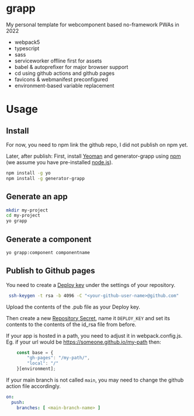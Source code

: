 # grapp
My personal template for webcomponent based no-framework PWAs in 2022
* webpack5
* typescript
* sass
* serviceworker offline first for assets
* babel & autoprefixer for major browser support
* cd using github actions and github pages
* favicons & webmanifest preconfigured
* environment-based variable replacement

# Usage

## Install
For now, you need to npm link the github repo, I did not publish on npm yet.

Later, after publish:
First, install [Yeoman](http://yeoman.io) and generator-grapp using [npm](https://www.npmjs.com/) (we assume you have pre-installed [node.js](https://nodejs.org/)).

```bash
npm install -g yo
npm install -g generator-grapp
```

## Generate an app

```bash
mkdir my-project
cd my-project
yo grapp
```

## Generate a component

```bash
yo grapp:component componentname
```

## Publish to Github pages
You need to create a [Deploy key](https://docs.github.com/en/developers/overview/managing-deploy-keys) under the settings of your repository.
~~~bash
 ssh-keygen -t rsa -b 4096 -C "<your-github-user-name>@github.com"
~~~
Upload the contents of the .pub file as your Deploy key.

Then create a new [Repository Secret](https://docs.github.com/en/actions/reference/encrypted-secrets#about-encrypted-secrets), name it `DEPLOY_KEY` and set its contents to the contents of the id_rsa file from before.

If your app is hosted in a path, you need to adjust it in webpack.config.js.
Eg. if your url would be https://someone.github.io/my-path then:
```js
    const base = {
        "gh-pages": "/my-path/",
        "local": "/"
    }[environment];
```

If your main branch is not called `main`, you may need to change the github action file accordingly.
~~~yaml
on:
  push:
    branches: [ <main-branch-name> ]
~~~
